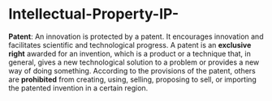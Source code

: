 # Intellectual-Property-IP-

**Patent**: An innovation is protected by a patent. It encourages innovation and facilitates scientific and technological progress. A patent is an **exclusive right** awarded for an invention, which is a product or a technique that, in general, gives a new technological solution to a problem or provides a new way of doing something. According to the provisions of the patent, others are **prohibited** from creating, using, selling, proposing to sell, or importing the patented invention in a certain region.
